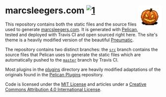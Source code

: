 # marcsleegers.com [![1]][2] <img align="right" width=75 height= 75 src="content/images/icons/avatar.png?raw=true"/>

This repository contains both the static files and the source files used to generate [marcsleegers.com]. 
It is generated with [Pelican], tested and deployed with Travis CI and open sourced right here.
The site's theme is a heavily modified version of the beautiful [Pneumatic].

The repository contains two distinct branches: the [`src`] branch contains the source files that Pelican uses to generate the static files which are automatically pushed to the [`master`] branch by Travis CI.

Most plugins in the [plugins] directory are heavily modified adaptations of the originals found in the [Pelican Plugins] repository.

Code is licensed under the [MIT License] and articles under a [Creative Commons Attribution 4.0 International License].

[1]: https://img.shields.io/travis/marcardioid/marcsleegers.com/src.svg?style=flat
[2]: https://travis-ci.org/marcardioid/marcsleegers.com

[marcsleegers.com]: http://marcsleegers.com
[Pelican]: http://getpelican.com
[Pneumatic]: https://github.com/iKevinY/pneumatic
[`src`]: https://github.com/marcardioid/marcsleegers.com/tree/src
[`master`]: https://github.com/marcardioid/marcsleegers.com/tree/master
[MIT License]: https://github.com/marcardioid/marcsleegers.com/blob/src/LICENSE
[Creative Commons Attribution 4.0 International License]: http://creativecommons.org/licenses/by/4.0/
[plugins]: https://github.com/marcardioid/marcsleegers.com/blob/src/plugins/
[Pelican Plugins]: https://github.com/getpelican/pelican-plugins